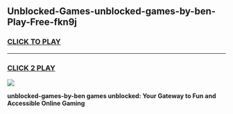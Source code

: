 
## Unblocked-Games-unblocked-games-by-ben-Play-Free-fkn9j
<h3>
<a href="https://premium76.site?title=unblocked-games-by-ben&ref=09A">CLICK TO PLAY</a></h3>
<hr>

<h3>
<a href="https://premium76.site?title=unblocked-games-by-ben&ref=09A">CLICK 2 PLAY</a>
  
</h3>

<a href="https://premium76.site?title=unblocked-games-by-ben&ref=09A"><img src="https://clearcache.store/games.png"></a>


**unblocked-games-by-ben games unblocked: Your Gateway to Fun and Accessible Online Gaming**
